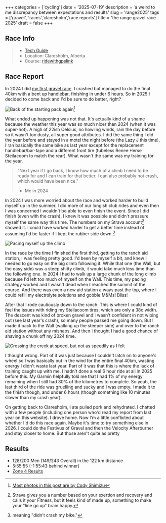 +++
categories = ['cycling']
date = '2025-07-19'
description = 'a weird to me discrepancy between expectations and results'
slug = 'range2025'
tags = ['gravel', 'races','claresholm','race reports']
title = 'the range gravel race 2025'
draft = false
+++
## Race Info

> * [Tech Guide](https://thegravelexperience.com/pages/tge-alberta) 
> * Location: Claresholm, Alberta
> * Course: [ridewithgpslink](https://ridewithgps.com/routes/45140215)

## Race Report

In 2024 I did [my first gravel race](../range2024/). I crashed but managed to do the final 40km with a bent up handlebar, finishing in under 6 hours. So in 2025 I decided to come back and I'd be sure to do better, right?

![Back of the starting pack again](/range2025_start_Cody_Shimizu-104.jpg "Near the back at the neutral start")[^1]

What ended up happening was not that. It's actually kind of a shame because the weather this year was so much nicer than 2024 (when it was super-hot). A high of 22ish Celsius, no howling winds, rain the day before so it wasn't too dusty, all super good attributes. I did the same thing I did the year before and stayed in a motel the night before (the Lazy J this time). I ran basically the same bike as last year except for the replacement handlebar/bar-tape and a different front tire (tubeless Renee Herse Steilacoom to match the rear). What wasn't the same was my training for the year.

> "Next year if I go back, I know how much of a climb I need to be ready for and I can train for that better. I can also probably not crash, which would have been nice."
> - Me in 2024

In 2024 I was more worried about the race and worked harder to build myself up in the summer. I did more of our longish club rides and even then I was concerned I wouldn't be able to even finish the event. Since I did finish (even with the crash), I knew it was possible and didn't pressure myself the same way this time. The numbers on my Strava account[^2] showed it. I could have worked harder to get a better time instead of assuming I'd be faster if I kept the rubber side down.[^3]

![Pacing myself up the climb](/range2025_wall_Cody_Shimizu-414.jpg "Climbing up the easy side of the Wall.")

In the race by the time I finished the first third, getting to the ranch aid station, I was feeling pretty good. I'd been by myself a bit, and knew I needed to go easy on the big climb following it. While that one (the Wall, but the easy side) was a steep shitty climb, it would take much less time than the following one. In 2024 I had to walk up a large chunk of the long climb because I'd left too much of myself on the Wall. This time, my pacing strategy worked and I wasn't dead when I reached the summit of the course. And there was even a new aid station a ways past the top, where I could refill my electrolyte solutions and gobble M&Ms! Bliss!

After that I rode cautiously down to the ranch. This is where I could kind of feel the issues with riding my Steilacoom tires, which are only a 38c width. The descent was kind of broken gravel and I wasn't confident in not wiping out (see last year's crash), so many people passed me going down. But I made it back to the Wall (walking up the steeper side) and over to the ranch aid station without any mishaps. And then I thought I had a good chance of shaving a chunk off my 2024 time.

![Crossing the creek at speed, but not as speedily as I felt](/range2025_creek_Cody_Shimizu-867.jpg "Heading back through the creek, which is more refreshing on a hotter day.")

I thought wrong. Part of it was just because I couldn't latch on to anyone's wheel so I was basically out in the wind for the entire final 40km, wasting energy I didn't waste last year. Part of it was that this is where the lack of training caught up with me. I hadn't done a real 6 hour ride at all in 2025 before this. My Garmin helpfully told me that I had 1% of my energy remaining when I still had 30% of the kilometres to complete. So yeah, the last third of the ride was gruelling and sucky and I was empty. I made it to the finish though, and under 6 hours (though something like 10 minutes slower than my crash year).

On getting back to Claresholm, I ate pulled pork and rehydrated. I chatted with a few people (including one person who'd read my report from last year on this website). I drove home. Now I'm a little conflicted about whether I'd do this race again. Maybe it's time to try something else in 2026. I could do the Festivus of Gravel and then the Velocity Afterburner and stay closer to home. But those aren't quite as pretty


[^1]: [Most photos in this post are by Cody Shimizu](https://www.codyshimizu.com/the-range-2025)
[^2]: Strava gives you a number based on your exertion and recovery and calls it your Fitness, but it feels kind of made up, something to make your "line go up" brain happy.
[^3]: meaning "didn't crash my bike."

## Results

* 128/200 Men (149/243 Overall) in the 122 km distance
* 5:55:55 (-1:55:43 behind winner)
* [Zone 4 Results](https://zone4.ca/race/2025-07-19/e94cc6fc/results)